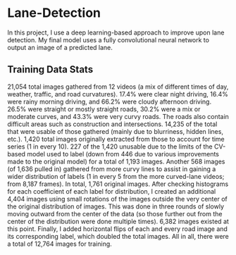 # Lane-Detection
In this project, I use a deep learning-based approach to improve upon lane detection. My final model uses a fully convolutional neural network to output an image of a predicted lane.

## Training Data Stats
21,054 total images gathered from 12 videos (a mix of different times of day, weather, traffic, and road curvatures). 
17.4% were clear night driving, 16.4% were rainy morning driving, and 66.2% were cloudy afternoon driving. 
26.5% were straight or mostly straight roads, 30.2% were a mix or moderate curves, and 43.3% were very curvy roads. 
The roads also contain difficult areas such as construction and intersections. 
14,235 of the total that were usable of those gathered (mainly due to blurriness, hidden lines, etc.). 
1,420 total images originally extracted from those to account for time series (1 in every 10). 
227 of the 1,420 unusable due to the limits of the CV-based model used to label (down from 446 due to various improvements made to the original model) for a total of 1,193 images. 
Another 568 images (of 1,636 pulled in) gathered from more curvy lines to assist in gaining a wider distribution of labels (1 in every 5 from the more curved-lane videos; from 8,187 frames). 
In total, 1,761 original images. 
After checking histograms for each coefficient of each label for distribution, I created an additional 4,404 images using small rotations of the images outside the very center of the original distribution of images. This was done in three rounds of slowly moving outward from the center of the data (so those further out from the center of the distribution were done multiple times). 6,382 images existed at this point.
Finally, I added horizontal flips of each and every road image and its corresponding label, which doubled the total images. All in all, there were a total of 12,764 images for training. 

